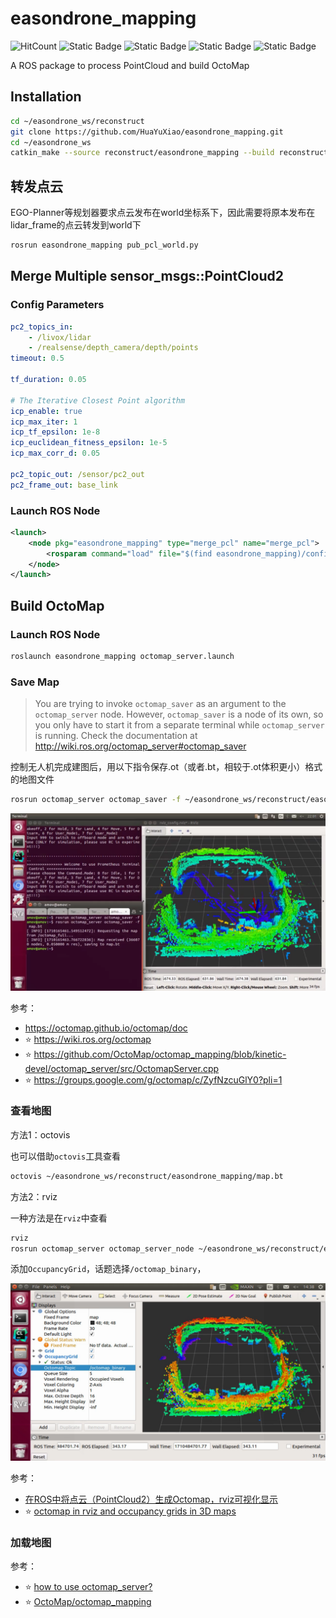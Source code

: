 # easondrone_mapping

![HitCount](https://img.shields.io/endpoint?url=https%3A%2F%2Fhits.dwyl.com%2FHuaYuXiao%2FEasonDrone_Mapping.json%3Fcolor%3Dpink)
![Static Badge](https://img.shields.io/badge/ROS-melodic-22314E?logo=ros)
![Static Badge](https://img.shields.io/badge/C%2B%2B-17-00599C?logo=cplusplus)
![Static Badge](https://img.shields.io/badge/Python-3.8.10-3776AB?logo=python)
![Static Badge](https://img.shields.io/badge/Ubuntu-20.04.6-E95420?logo=ubuntu)

A ROS package to process PointCloud and build OctoMap

## Installation

```bash
cd ~/easondrone_ws/reconstruct
git clone https://github.com/HuaYuXiao/easondrone_mapping.git
cd ~/easondrone_ws
catkin_make --source reconstruct/easondrone_mapping --build reconstruct/easondrone_mapping/build
```

## 转发点云

EGO-Planner等规划器要求点云发布在world坐标系下，因此需要将原本发布在lidar_frame的点云转发到world下

```bash
rosrun easondrone_mapping pub_pcl_world.py
```

## Merge Multiple sensor_msgs::PointCloud2

### Config Parameters

```yaml
pc2_topics_in: 
    - /livox/lidar
    - /realsense/depth_camera/depth/points
timeout: 0.5

tf_duration: 0.05

# The Iterative Closest Point algorithm
icp_enable: true
icp_max_iter: 1
icp_tf_epsilon: 1e-8
icp_euclidean_fitness_epsilon: 1e-5
icp_max_corr_d: 0.05

pc2_topic_out: /sensor/pc2_out
pc2_frame_out: base_link
```

### Launch ROS Node

```xml
<launch>
    <node pkg="easondrone_mapping" type="merge_pcl" name="merge_pcl">
        <rosparam command="load" file="$(find easondrone_mapping)/config/merge_pcl.yaml" />
    </node>
</launch>
```

## Build OctoMap

### Launch ROS Node

```bash
roslaunch easondrone_mapping octomap_server.launch
```

### Save Map

> You are trying to invoke `octomap_saver` as an argument to the `octomap_server` node. However, `octomap_saver` is a node of its own, so you only have to start it from a separate terminal while `octomap_server` is running. Check the documentation at http://wiki.ros.org/octomap_server#octomap_saver

控制无人机完成建图后，用以下指令保存.ot（或者.bt，相较于.ot体积更小）格式的地图文件

```bash
rosrun octomap_server octomap_saver -f ~/easondrone_ws/reconstruct/easondrone_mapping/map.ot
```

![image](doc/log/2024-03-11/%E6%97%A0%E6%A0%87%E9%A2%98.png)

参考：
- https://octomap.github.io/octomap/doc
- ⭐️ https://wiki.ros.org/octomap
- ⭐️ https://github.com/OctoMap/octomap_mapping/blob/kinetic-devel/octomap_server/src/OctomapServer.cpp
- ⭐️ https://groups.google.com/g/octomap/c/ZyfNzcuGlY0?pli=1

### 查看地图

方法1：octovis

也可以借助`octovis`工具查看

```bash
octovis ~/easondrone_ws/reconstruct/easondrone_mapping/map.bt
```

方法2：rviz

一种方法是在`rviz`中查看

```bash
rviz
rosrun octomap_server octomap_server_node ~/easondrone_ws/reconstruct/easondrone_mapping/map.bt
```

添加`OccupancyGrid`，话题选择`/octomap_binary`，

![image](doc/log/2024-03-15/Snipaste_2024-03-15_14-38-27.png)

参考：
- [在ROS中将点云（PointCloud2）生成Octomap，rviz可视化显示](https://blog.csdn.net/qq_41816368/article/details/133929136)
- ⭐️ [octomap in rviz and occupancy grids in 3D maps](https://robotics.stackexchange.com/questions/41362/octomap-in-rviz-and-occupancy-grids-in-3d-maps)

### 加载地图

参考：
- ⭐ [how to use octomap_server?](https://answers.ros.org/question/361841/how-to-use-octomap_server/)
- ⭐ [OctoMap/octomap_mapping](https://github.com/OctoMap/octomap_mapping/blob/kinetic-devel/octomap_server/launch/octomap_tracking_server.launch)
